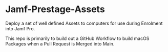 # Jamf-Prestage-Assets

Deploy a set of well defined Assets to computers for use during Enrolment into Jamf Pro. 

This repo is primarily to build out a GitHub Workflow to build macOS Packages when a Pull Request is Merged into Main.
